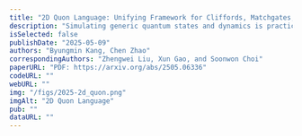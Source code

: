 ```yaml
---
title: "2D Quon Language: Unifying Framework for Cliffords, Matchgates, and Beyond"
description: "Simulating generic quantum states and dynamics is practically intractable using classical computers. However, certain special classes—namely Clifford and matchgate circuits—permit efficient computation. They provide invaluable tools for studying many-body physics, quantum chemistry, and quantum computation. While both play foundational roles across multiple disciplines, the origins of their tractability seem disparate, and their relationship remain unclear. A deeper understanding of such tractable classes could expand their scope and enable a wide range of new applications. In this work, we make progress toward the unified understanding of the Clifford and matchgate—these two classes are, in fact, distinct special cases of a single underlying structure. Specifically, we introduce the 2D Quon language, which combines Majorana worldlines with their underlying spacetime topology to diagrammatically represent quantum processes and tensor networks. In full generality, the 2D Quon language is universal—capable of representing arbitrary quantum states, dynamics, or tensor networks—yet they become especially powerful in describing Clifford and matchgate classes. Each class can be efficiently characterized in a visually recognizable manner using the Quon framework. This capability naturally gives rise to several families of efficiently computable tensor networks introduced in this work: punctured matchgates, hybrid Clifford-matchgate-MPS, and ansatze generated from factories of tractable networks. All of these exhibit high non-Cliffordness, high non-matchgateness, and large bipartite entanglement entropy. We discuss a range of applications of our approach, from recovering well-known results such as the Kramers-Wannier duality and the star-triangle relation of the Ising model, to enabling variational optimization with novel ansatz states."
isSelected: false
publishDate: "2025-05-09"
authors: "Byungmin Kang, Chen Zhao"
correspondingAuthors: "Zhengwei Liu, Xun Gao, and Soonwon Choi"
paperURL: "PDF: https://arxiv.org/abs/2505.06336"
codeURL: ""
webURL: ""
img: "/figs/2025-2d_quon.png"
imgAlt: "2D Quon Language"
pub: ""
dataURL: ""
---
```

